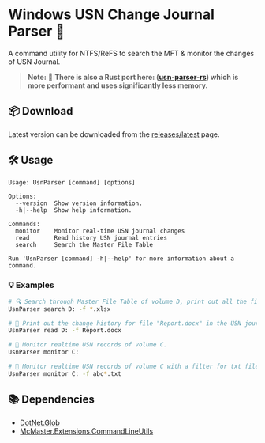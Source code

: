 # Windows USN Change Journal Parser 🚀

A command utility for NTFS/ReFS to search the MFT & monitor the changes of USN Journal.

> **Note:**
> 🦀 **There is also a Rust port here: ([usn-parser-rs](https://github.com/wangfu91/usn-parser-rs)) which is more performant and uses significantly less memory.**

## 📦 Download

Latest version can be downloaded from the [releases/latest](https://github.com/wangfu91/UsnParser/releases/latest) page.

## 🛠️ Usage

```
Usage: UsnParser [command] [options]

Options:
  --version  Show version information.
  -h|--help  Show help information.

Commands:
  monitor    Monitor real-time USN journal changes
  read       Read history USN journal entries
  search     Search the Master File Table

Run 'UsnParser [command] -h|--help' for more information about a command.
```

### 💡 Examples

```bash
# 🔍 Search through Master File Table of volume D, print out all the files whose extension is ".xlsx".
UsnParser search D: -f *.xlsx
```

```bash
# 📄 Print out the change history for file "Report.docx" in the USN journal of volume D.
UsnParser read D: -f Report.docx
```

```bash
# 👀 Monitor realtime USN records of volume C.
UsnParser monitor C: 
```

```bash
# 📝 Monitor realtime USN records of volume C with a filter for txt files whose name starts with "abc".
UsnParser monitor C: -f abc*.txt 
```

## 📚 Dependencies 

* [DotNet.Glob](https://github.com/dazinator/DotNet.Glob)
* [McMaster.Extensions.CommandLineUtils](https://github.com/natemcmaster/CommandLineUtils)

